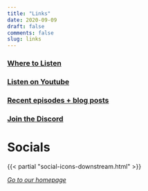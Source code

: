 ```yaml
---
title: "Links"
date: 2020-09-09
draft: false
comments: false
slug: links
---
```


### [Where to Listen](/#listen)

### [Listen on Youtube](/go/yt)

### [Recent episodes + blog posts](/posts)

### [Join the Discord](/go/discord)

# Socials

{{< partial "social-icons-downstream.html" >}}

*[Go to our homepage](/)*
